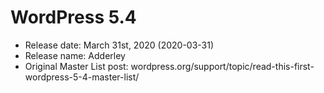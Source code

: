 # WordPress 5.4

- Release date: March 31st, 2020 (2020-03-31)
- Release name: Adderley
- Original Master List post: wordpress.org/support/topic/read-this-first-wordpress-5-4-master-list/
